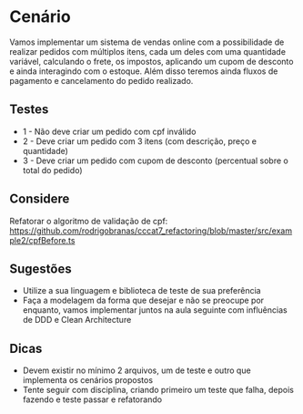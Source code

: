 # Cenário

Vamos implementar um sistema de vendas online com a possibilidade de realizar pedidos com múltiplos itens, cada um deles com uma quantidade variável, calculando o frete, os impostos, aplicando um cupom de desconto e ainda interagindo com o estoque. Além disso teremos ainda fluxos de pagamento e cancelamento do pedido realizado.


## Testes
* 1 - Não deve criar um pedido com cpf inválido
* 2 - Deve criar um pedido com 3 itens (com descrição, preço e quantidade)
* 3 - Deve criar um pedido com cupom de desconto (percentual sobre o total do pedido)


## Considere


Refatorar o algoritmo de validação de cpf: https://github.com/rodrigobranas/cccat7_refactoring/blob/master/src/example2/cpfBefore.ts

## Sugestões


 * Utilize a sua linguagem e biblioteca de teste de sua preferência
 * Faça a modelagem da forma que desejar e não se preocupe por enquanto, vamos implementar juntos na aula seguinte com influências de DDD e Clean Architecture

## Dicas
* Devem existir no mínimo 2 arquivos, um de teste e outro que implementa os cenários propostos
* Tente seguir com disciplina, criando primeiro um teste que falha, depois fazendo e teste passar e refatorando

